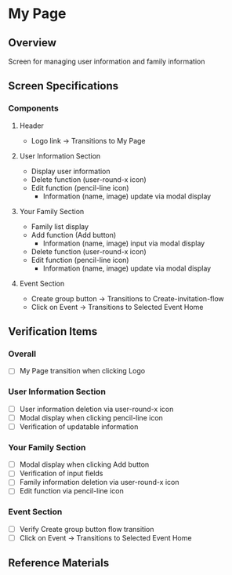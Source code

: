 # My Page

## Overview
Screen for managing user information and family information

## Screen Specifications

### Components
1. Header
   - Logo link → Transitions to My Page

2. User Information Section
   - Display user information
   - Delete function (user-round-x icon)
   - Edit function (pencil-line icon)
     - Information (name, image) update via modal display

3. Your Family Section
   - Family list display
   - Add function (Add button)
     - Information (name, image) input via modal display
   - Delete function (user-round-x icon)
   - Edit function (pencil-line icon)
     - Information (name, image) update via modal display

4. Event Section
   - Create group button → Transitions to Create-invitation-flow
   - Click on Event → Transitions to Selected Event Home

## Verification Items
### Overall
- [ ] My Page transition when clicking Logo

### User Information Section
- [ ] User information deletion via user-round-x icon
- [ ] Modal display when clicking pencil-line icon
- [ ] Verification of updatable information

### Your Family Section
- [ ] Modal display when clicking Add button
- [ ] Verification of input fields
- [ ] Family information deletion via user-round-x icon
- [ ] Edit function via pencil-line icon

### Event Section
- [ ] Verify Create group button flow transition
- [ ] Click on Event → Transitions to Selected Event Home

## Reference Materials
